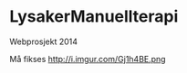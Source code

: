 LysakerManuellterapi
====================

Webprosjekt 2014



Må fikses http://i.imgur.com/Gj1h4BE.png
